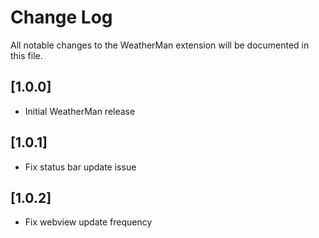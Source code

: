 # Change Log

All notable changes to the WeatherMan extension will be documented in this file.

## [1.0.0]

- Initial WeatherMan release

## [1.0.1]

- Fix status bar update issue

## [1.0.2]

- Fix webview update frequency